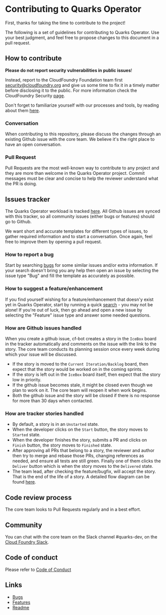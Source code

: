 # Contributing to Quarks Operator

First, thanks for taking the time to contribute to the project!

The following is a set of guidelines for contributing to Quarks Operator.
Use your best judgment, and feel free to propose changes to this document in a pull
request.

## How to contribute

**Please do not report security vulnerabilities in public issues**!

Instead, report to the CloudFoundry Foundation team first <security@cloudfoundry.org> and give us
some time to fix it in a timely matter before disclosing it to the public. For more
information check the CloudFoundry Security [page](https://www.cloudfoundry.org/security/).

Don't forget to familiarize yourself with our processes and tools, by reading about them [here](https://quarks.suse.dev/docs/).

### Conversation

When contributing to this repository, please discuss the changes through an existing Github issue
with the core team. We believe it's the right place to have an open conversation.

### Pull Request

Pull Requests are the most well-known way to contribute to any project and they are more than welcome
in the Quarks Operator project.
Commit messages must be clear and concise to help the reviewer understand what the PR is doing.

## Issues tracker

The Quarks Operator workload is tracked [here](https://www.pivotaltracker.com/n/projects/2192232).
All Github issues are synced with this tracker, so all community issues (either bugs or features) should go to Github.

We want short and accurate templates for different types of issues, to gather required information and to start a conversation.
Once again, feel free to improve them by opening a pull request.

### How to report a bug

Start by searching [bugs][1] for some similar issues and/or extra information. If your search
doesn't bring you any help then open an issue by selecting the issue type "Bug" and fill the
template as accurately as possible.

### How to suggest a feature/enhancement

If you find yourself wishing for a feature/enhancement that doesn'y exist yet in Quarks Operator, start
by running a quick [search][2] - you may not be alone! If you're out of luck, then go ahead and open a
new issue by selecting the "Feature" issue type and answer some needed questions.

### How are Github issues handled

When you create a github issue, cf-bot creates a story in the `IceBox` board in the tracker automatically
and comments on the issue with the link to the story.
The core team conducts its planning session once every week during which your issue will be discussed.

* If the story is moved to the `Current Iteration/Backlog` board, then expect that the story would be worked on in the coming sprints.
* If the story is left out in the `IceBox` board itself, then expect that the story low in priority.
* If the github issue becomes stale, it might be closed even though we plan to work on it. The core team will reopen it when work begins.
* Both the github issue and the story will be closed if there is no response for more than 30 days when contacted.

### How are tracker stories handled

* By default, a story is in an `Unstarted` state.
* When the developer clicks on the `Start` button, the story moves to `Started` state.
* When the developer finishes the story, submits a PR and clicks on `Finish` button, the story moves to `Finished` state.
* After approving all PRs that belong to a story, the reviewer and author then try to merge and rebase those PRs, changing references as needed, and ensure all tests are still green. Finally one of them clicks the `Deliver` button which is when the story moves to the `Delivered` state.
* The team lead, after checking the feature/bugfix, will accept the story. That is the end of the life of a story. A detailed flow diagram can be found [here](https://www.pivotaltracker.com/help/articles/story_states/).

## Code review process

The core team looks to Pull Requests regularly and in a best effort.

## Community

You can chat with the core team on the Slack channel #quarks-dev, on the [Cloud Foundry Slack][4].

## Code of conduct

Please refer to [Code of Conduct](https://www.cloudfoundry.org/code-of-conduct/)

## Links

- [Bugs][1]
- [Features][2]
- [Readme][3]

[1]: https://github.com/cloudfoundry-incubator/quarks-operator/issues?q=is%3Aopen+is%3Aissue+label%3Abug

[2]: https://github.com/cloudfoundry-incubator/quarks-operator/issues?q=is%3Aopen+is%3Aissue+label%3Aenhancement

[3]: https://github.com/cloudfoundry-incubator/quarks-operator#quarks-operator

[4]: http://cloudfoundry.slack.com/

